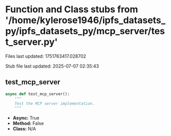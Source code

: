 # Function and Class stubs from '/home/kylerose1946/ipfs_datasets_py/ipfs_datasets_py/mcp_server/test_server.py'

Files last updated: 1751763417.028702

Stub file last updated: 2025-07-07 02:35:43

## test_mcp_server

```python
async def test_mcp_server():
    """
    Test the MCP server implementation.
    """
```
* **Async:** True
* **Method:** False
* **Class:** N/A
